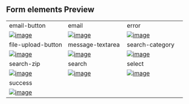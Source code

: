 ## Form elements Preview
<table>
   <tr>
      <td width="33.3333%">email-button</td>
      <td width="33.3333%">email</td>
      <td width="33.3333%">error</td>
   </tr>
   <tr>
      <td width="33.3333%">
         <a href="https://github.com/Clueless-Community/seamless-ui/blob/main/Form/src/search-category.html"><img src="https://i.ibb.co/61k7CRJ/image.png" alt="image" border="0"></a>
      </td>
      <td width="33.3333%">
         <a href="https://github.com/Clueless-Community/seamless-ui/blob/main/Form/src/email.html"><img src="https://i.ibb.co/QmbVVVG/image.png" alt="image" border="0" width"auto" height"400px" ></a>
      </td>
      <td width="33.3333%">
         <a href="https://github.com/Clueless-Community/seamless-ui/blob/main/Form/src/error.html"><img src="https://i.ibb.co/1067Z57/image.png" alt="image" border="0"></a>
      </td>
   </tr>
   <tr>
      <td width="33.3333%">file-upload-button</td>
      <td width="33.3333%">message-textarea</td>
      <td width="33.3333%">search-category</td>
   </tr>
   <tr>
      <td width="33.3333%">
         <a href="https://github.com/Clueless-Community/seamless-ui/blob/main/Form/src/file-upload-button.html"><img src="https://i.ibb.co/sCpRM7Y/image.png" alt="image" border="0"></a>
      </td>
      <td width="33.3333%">
         <a href="https://github.com/Clueless-Community/seamless-ui/blob/main/Form/src/message-textarea.html"><img src="https://i.ibb.co/Gx8bq1f/image.png" alt="image" border="0"></a>
      </td>
      <td width="33.3333%">
         <a href="https://github.com/Clueless-Community/seamless-ui/blob/main/Form/src/email-button.html"><img src="https://i.ibb.co/L69WR3z/image.png" alt="image" border="0"      width"auto" height"400px" ></a>
      </td>
   </tr>
   <tr>
      <td width="33.3333%">search-zip</td>
      <td width="33.3333%">search</td>
      <td width="33.3333%">select</td>
   </tr>
   <tr>
      <td width="33.3333%">
         <a href="https://github.com/Clueless-Community/seamless-ui/blob/main/Form/src/search-zip.html"><img src="https://i.ibb.co/bbmGTnr/image.png" alt="image" border="0"></a>
      </td>
      <td width="33.3333%">
         <a href="https://github.com/Clueless-Community/seamless-ui/blob/main/Form/src/search.html"><img src="https://i.ibb.co/1ZD0Mv4/image.png" alt="image" border="0"></a>
      </td>
      <td width="33.3333%">
         <a href="https://github.com/Clueless-Community/seamless-ui/blob/main/Form/src/select.html"><img src="https://i.ibb.co/k4bDGP2/image.png" alt="image" border="0"></a>
      </td>
   </tr>
   <tr>
      <td width="33.3333%">success</td>
   </tr>
   <tr>
      <td width="33.3333%">
         <a href="https://github.com/Clueless-Community/seamless-ui/blob/main/Form/src/success.html"><img src="https://i.ibb.co/mNnBPjv/image.png" alt="image" border="0"></a>
      </td>
   </tr>
</table>
